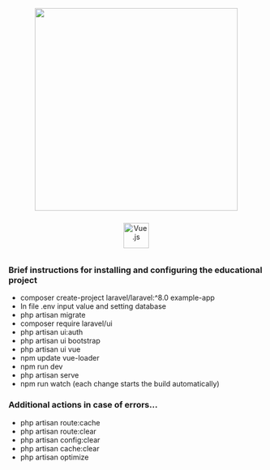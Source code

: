 <p align="center"><a href="https://laravel.com" target="_blank"><img src="https://raw.githubusercontent.com/laravel/art/master/logo-lockup/5%20SVG/2%20CMYK/1%20Full%20Color/laravel-logolockup-cmyk-red.svg" width="400"></a></p>
<p align="center">
</p>

<div align="center">
<a href="https://vuejs.org/" target="_blank"><img style="margin: 10px" src="https://profilinator.rishav.dev/skills-assets/vuejs-original-wordmark.svg" alt="Vue.js" height="50" /></a>
</div>

### Brief instructions for installing and configuring the educational project

* composer create-project laravel/laravel:^8.0 example-app
* In file .env input value and setting database
* php artisan migrate
* composer require laravel/ui
* php artisan ui:auth
* php artisan ui bootstrap
* php artisan ui vue
* npm update vue-loader
* npm run dev
* php artisan serve
* npm run watch (each change starts the build automatically)

### Additional actions in case of errors...

* php artisan route:cache
* php artisan route:clear
* php artisan config:clear
* php artisan cache:clear
* php artisan optimize
